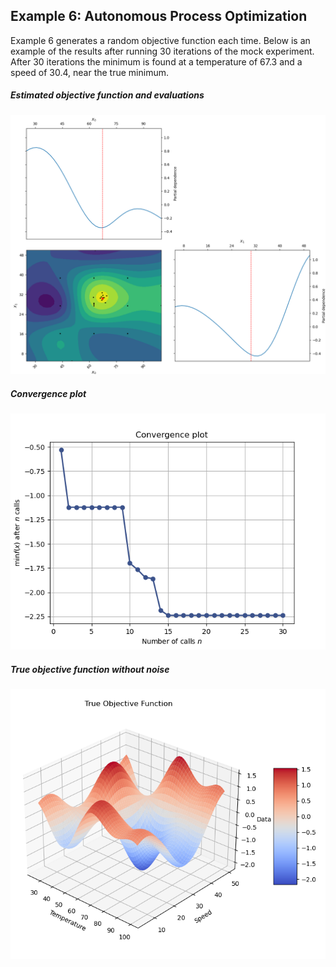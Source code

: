 ## Example 6: Autonomous Process Optimization

Example 6 generates a random objective function each time. Below is an example of the results after running 30 iterations of the mock experiment. After 30 iterations the minimum is found at a temperature of 67.3 and a speed of 30.4, near the true minimum.

##### Estimated objective function and evaluations
![Estimated objective function](Figure_3.png)

##### Convergence plot
![Convergence plot](Figure_2.png)

##### True objective function without noise
![True objective function](Figure_1.png)